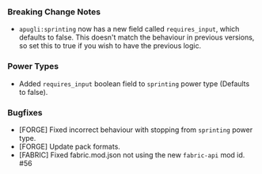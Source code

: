 ### Breaking Change Notes
- `apugli:sprinting` now has a new field called `requires_input`, which defaults to false. This doesn't match the behaviour in previous versions, so set this to true if you wish to have the previous logic.

### Power Types
- Added `requires_input` boolean field to `sprinting` power type (Defaults to false).

### Bugfixes
- [FORGE] Fixed incorrect behaviour with stopping from `sprinting` power type.
- [FORGE] Update pack formats.
- [FABRIC] Fixed fabric.mod.json not using the new `fabric-api` mod id. #56